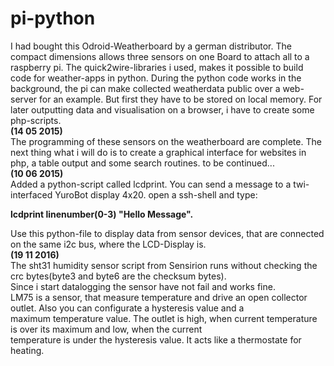 # pi-python
I had bought this Odroid-Weatherboard by a german distributor. The compact dimensions allows three sensors on one Board to attach all to a raspberry pi. The quick2wire-libraries i used, makes it possible to build code for weather-apps in python. During the python code works in the background, the pi can make collected weatherdata public over a web-server for an example. But first they have to be stored on local memory. For later outputting data and visualisation on a browser, i have to create some php-scripts.<br>
<b>(14 05 2015)</b><br>
The programming of these sensors on the weatherboard are complete. The next thing what i will do is to create a graphical interface for websites in php, a table output and some search routines.
to be continued...<br>
<b>(10 06 2015)</b><br>
Added a python-script called lcdprint. You can send a message to a twi-interfaced YuroBot display 4x20.
open a ssh-shell and type: <font><b><p style="font-color:red">lcdprint linenumber(0-3) "Hello Message".</p></b></font> Use this python-file to display data from
sensor devices, that are connected on the same i2c bus, where the LCD-Display is.<br>
<b>(19 11 2016)</b><br>
The sht31 humidity sensor script from Sensirion runs without checking the crc bytes(byte3 and byte6 are the checksum bytes).<br> Since i start datalogging the sensor have not fail and works fine.<br>
LM75 is a sensor, that measure temperature and drive an open collector outlet. Also you can configurate a hysteresis value and a <br>
maximum temperature value. The outlet is high, when current temperature is over its maximum and low, when the current<br>
temperature is under the hysteresis value. It acts like a thermostate for heating.
